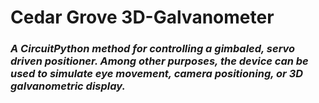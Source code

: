 # Cedar Grove 3D-Galvanometer

### _A CircuitPython method for controlling a gimbaled, servo driven positioner. Among other purposes, the device can be used to simulate eye movement, camera positioning, or 3D galvanometric display._
